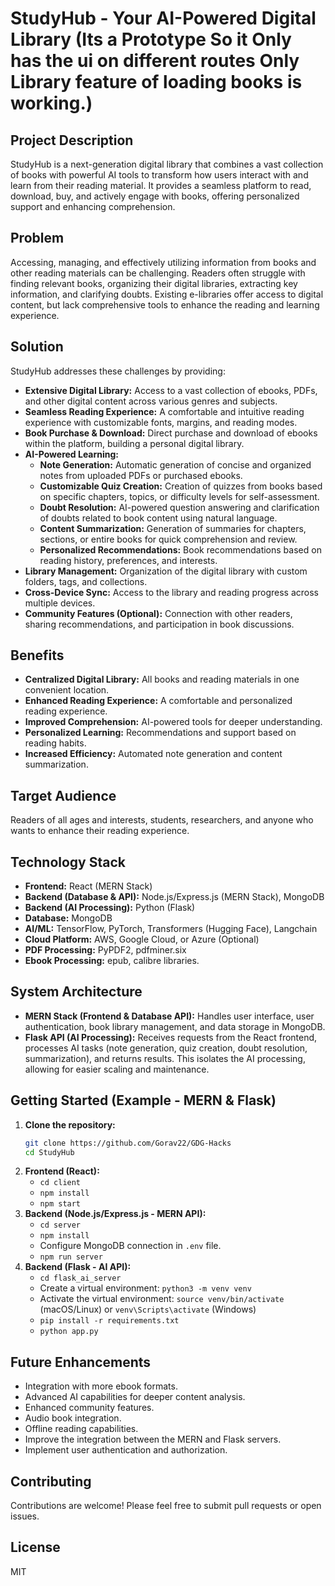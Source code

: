 # StudyHub - Your AI-Powered Digital Library (Its a Prototype So it Only has the ui on different routes Only Library feature of loading books is working.)

## Project Description

StudyHub is a next-generation digital library that combines a vast collection of books with powerful AI tools to transform how users interact with and learn from their reading material. It provides a seamless platform to read, download, buy, and actively engage with books, offering personalized support and enhancing comprehension.

## Problem

Accessing, managing, and effectively utilizing information from books and other reading materials can be challenging. Readers often struggle with finding relevant books, organizing their digital libraries, extracting key information, and clarifying doubts. Existing e-libraries offer access to digital content, but lack comprehensive tools to enhance the reading and learning experience.

## Solution

StudyHub addresses these challenges by providing:

* **Extensive Digital Library:** Access to a vast collection of ebooks, PDFs, and other digital content across various genres and subjects.
* **Seamless Reading Experience:** A comfortable and intuitive reading experience with customizable fonts, margins, and reading modes.
* **Book Purchase & Download:** Direct purchase and download of ebooks within the platform, building a personal digital library.
* **AI-Powered Learning:**
    * **Note Generation:** Automatic generation of concise and organized notes from uploaded PDFs or purchased ebooks.
    * **Customizable Quiz Creation:** Creation of quizzes from books based on specific chapters, topics, or difficulty levels for self-assessment.
    * **Doubt Resolution:** AI-powered question answering and clarification of doubts related to book content using natural language.
    * **Content Summarization:** Generation of summaries for chapters, sections, or entire books for quick comprehension and review.
    * **Personalized Recommendations:** Book recommendations based on reading history, preferences, and interests.
* **Library Management:** Organization of the digital library with custom folders, tags, and collections.
* **Cross-Device Sync:** Access to the library and reading progress across multiple devices.
* **Community Features (Optional):** Connection with other readers, sharing recommendations, and participation in book discussions.

## Benefits

* **Centralized Digital Library:** All books and reading materials in one convenient location.
* **Enhanced Reading Experience:** A comfortable and personalized reading experience.
* **Improved Comprehension:** AI-powered tools for deeper understanding.
* **Personalized Learning:** Recommendations and support based on reading habits.
* **Increased Efficiency:** Automated note generation and content summarization.

## Target Audience

Readers of all ages and interests, students, researchers, and anyone who wants to enhance their reading experience.

## Technology Stack

* **Frontend:** React (MERN Stack)
* **Backend (Database & API):** Node.js/Express.js (MERN Stack), MongoDB
* **Backend (AI Processing):** Python (Flask)
* **Database:** MongoDB
* **AI/ML:** TensorFlow, PyTorch, Transformers (Hugging Face), Langchain
* **Cloud Platform:** AWS, Google Cloud, or Azure (Optional)
* **PDF Processing:** PyPDF2, pdfminer.six
* **Ebook Processing:** epub, calibre libraries.

## System Architecture

* **MERN Stack (Frontend & Database API):** Handles user interface, user authentication, book library management, and data storage in MongoDB.
* **Flask API (AI Processing):** Receives requests from the React frontend, processes AI tasks (note generation, quiz creation, doubt resolution, summarization), and returns results. This isolates the AI processing, allowing for easier scaling and maintenance.

## Getting Started (Example - MERN & Flask)

1.  **Clone the repository:**
    ```bash
    git clone https://github.com/Gorav22/GDG-Hacks
    cd StudyHub
    ```
2.  **Frontend (React):**
    * `cd client`
    * `npm install`
    * `npm start`
3.  **Backend (Node.js/Express.js - MERN API):**
    * `cd server`
    * `npm install`
    * Configure MongoDB connection in `.env` file.
    * `npm run server`
4.  **Backend (Flask - AI API):**
    * `cd flask_ai_server`
    * Create a virtual environment: `python3 -m venv venv`
    * Activate the virtual environment: `source venv/bin/activate` (macOS/Linux) or `venv\Scripts\activate` (Windows)
    * `pip install -r requirements.txt`
    * `python app.py`

## Future Enhancements

* Integration with more ebook formats.
* Advanced AI capabilities for deeper content analysis.
* Enhanced community features.
* Audio book integration.
* Offline reading capabilities.
* Improve the integration between the MERN and Flask servers.
* Implement user authentication and authorization.

## Contributing

Contributions are welcome! Please feel free to submit pull requests or open issues.

## License
MIT